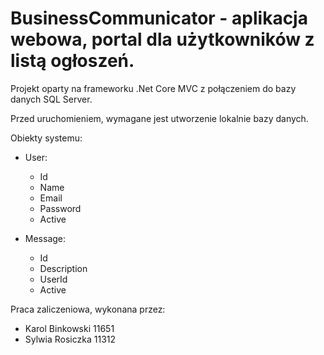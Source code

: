 # BusinessCommunicator - aplikacja webowa, portal dla użytkowników z listą ogłoszeń.

Projekt oparty na frameworku .Net Core MVC z połączeniem do bazy danych SQL Server.

Przed uruchomieniem, wymagane jest utworzenie lokalnie bazy danych.



Obiekty systemu:
- User:
  - Id
  - Name
  - Email
  - Password
  - Active

- Message:
  - Id
  - Description
  - UserId
  - Active
 
 
Praca zaliczeniowa, wykonana przez:
- Karol Binkowski 11651 
- Sylwia Rosiczka 11312
